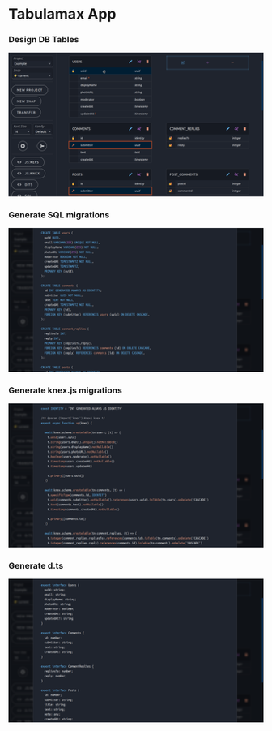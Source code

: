 # Tabulamax App

### Design DB Tables

![Design DB Tables](./screenshots/home.png)

### Generate **SQL** migrations

![Generate SQL migrations](./screenshots/sql.png)

### Generate **knex.js** migrations

![Generate knex migrations](./screenshots/knex.png)

### Generate **d.ts**

![Generate d.ts](./screenshots/dts.png)
 